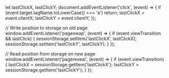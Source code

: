 let lastClickX, lastClickY;
document.addEventListener('click', (event) => {
  if (event.target.tagName.toLowerCase() === 'a') return;
  lastClickX = event.clientX;
  lastClickY = event.clientY;
});

// Write position to storage on old page
window.addEventListener('pageswap', (event) => {
  if (event.viewTransition && lastClick) {
    sessionStorage.setItem('lastClickX', lastClickX);
    sessionStorage.setItem('lastClickY', lastClickY);
  }
});

// Read position from storage on new page
window.addEventListener('pagereveal', (event) => {
  if (event.viewTransition) {
    lastClickX = sessionStorage.getItem('lastClickX');
    lastClickY = sessionStorage.getItem('lastClickY');
  }
});
